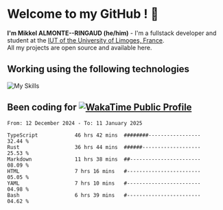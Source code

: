 # Welcome to my GitHub ! 🌃

**I'm Mikkel ALMONTE--RINGAUD (he/him)** - I'm a fullstack developer and student at the [IUT of the University of Limoges, France](https://iut.unilim.fr). \
All my projects are open source and available here.

## Working using the following technologies

![My Skills](https://skillicons.dev/icons?i=solidjs,pnpm,nodejs,ts,js,vercel,netlify,html,css,rust,astro,git,vue,md,electron,figma,github,bash,bun,cloudflare,py,tailwind,nginx,npm,tauri,vite,zig,yarn,windicss,dart,flutter,kotlin&theme=dark)

## Been coding for [![WakaTime Public Profile](https://wakatime.com/badge/user/0839e595-e07a-435c-8d59-ed95f2a3d6dd.svg?style=flat-square)](https://wakatime.com/@0839e595-e07a-435c-8d59-ed95f2a3d6dd)

<!--START_SECTION:waka-->

```plain
From: 12 December 2024 - To: 11 January 2025

TypeScript            46 hrs 42 mins  ########-----------------   32.44 %
Rust                  36 hrs 44 mins  ######-------------------   25.53 %
Markdown              11 hrs 38 mins  ##-----------------------   08.09 %
HTML                  7 hrs 16 mins   #------------------------   05.05 %
YAML                  7 hrs 10 mins   #------------------------   04.98 %
Bash                  6 hrs 39 mins   #------------------------   04.62 %
```

<!--END_SECTION:waka-->
